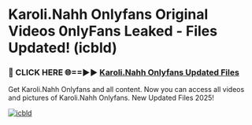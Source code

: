 # Karoli.Nahh Onlyfans Original Videos 0nlyFans Leaked - Files Updated! (icbld)

<h3>🔴 CLICK HERE 🌐==►► <a href="https://tinyurl.com/2m67pmp6" rel="nofollow">Karoli.Nahh Onlyfans Updated Files</a></h3>

Get Karoli.Nahh Onlyfans and all content. Now you can access all videos and pictures of Karoli.Nahh Onlyfans. New Updated Files 2025!

[![icbld](https://i.imgur.com/H4QAA4z.gif)](https://tinyurl.com/2m67pmp6)